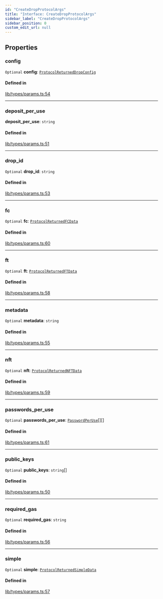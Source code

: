 ```yaml
---
id: "CreateDropProtocolArgs"
title: "Interface: CreateDropProtocolArgs"
sidebar_label: "CreateDropProtocolArgs"
sidebar_position: 0
custom_edit_url: null
---
```


## Properties

### config

 `Optional` **config**: [`ProtocolReturnedDropConfig`](ProtocolReturnedDropConfig.md)

#### Defined in

[lib/types/params.ts:54](https://github.com/keypom/keypom-js/blob/53ee056a4/packages/core/src/lib/types/params.ts#L54)

___

### deposit\_per\_use

 **deposit\_per\_use**: `string`

#### Defined in

[lib/types/params.ts:51](https://github.com/keypom/keypom-js/blob/53ee056a4/packages/core/src/lib/types/params.ts#L51)

___

### drop\_id

 `Optional` **drop\_id**: `string`

#### Defined in

[lib/types/params.ts:53](https://github.com/keypom/keypom-js/blob/53ee056a4/packages/core/src/lib/types/params.ts#L53)

___

### fc

 `Optional` **fc**: [`ProtocolReturnedFCData`](ProtocolReturnedFCData.md)

#### Defined in

[lib/types/params.ts:60](https://github.com/keypom/keypom-js/blob/53ee056a4/packages/core/src/lib/types/params.ts#L60)

___

### ft

 `Optional` **ft**: [`ProtocolReturnedFTData`](ProtocolReturnedFTData.md)

#### Defined in

[lib/types/params.ts:58](https://github.com/keypom/keypom-js/blob/53ee056a4/packages/core/src/lib/types/params.ts#L58)

___

### metadata

 `Optional` **metadata**: `string`

#### Defined in

[lib/types/params.ts:55](https://github.com/keypom/keypom-js/blob/53ee056a4/packages/core/src/lib/types/params.ts#L55)

___

### nft

 `Optional` **nft**: [`ProtocolReturnedNFTData`](ProtocolReturnedNFTData.md)

#### Defined in

[lib/types/params.ts:59](https://github.com/keypom/keypom-js/blob/53ee056a4/packages/core/src/lib/types/params.ts#L59)

___

### passwords\_per\_use

 `Optional` **passwords\_per\_use**: [`PasswordPerUse`](PasswordPerUse.md)[][]

#### Defined in

[lib/types/params.ts:61](https://github.com/keypom/keypom-js/blob/53ee056a4/packages/core/src/lib/types/params.ts#L61)

___

### public\_keys

 `Optional` **public\_keys**: `string`[]

#### Defined in

[lib/types/params.ts:50](https://github.com/keypom/keypom-js/blob/53ee056a4/packages/core/src/lib/types/params.ts#L50)

___

### required\_gas

 `Optional` **required\_gas**: `string`

#### Defined in

[lib/types/params.ts:56](https://github.com/keypom/keypom-js/blob/53ee056a4/packages/core/src/lib/types/params.ts#L56)

___

### simple

 `Optional` **simple**: [`ProtocolReturnedSimpleData`](ProtocolReturnedSimpleData.md)

#### Defined in

[lib/types/params.ts:57](https://github.com/keypom/keypom-js/blob/53ee056a4/packages/core/src/lib/types/params.ts#L57)
